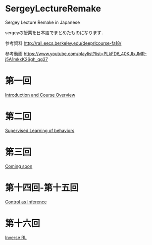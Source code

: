 # SergeyLectureRemake
Sergey Lecture Remake in Japanese

sergeyの授業を日本語でまとめたものになります．

参考資料
http://rail.eecs.berkeley.edu/deeprlcourse-fa18/

参考動画
https://www.youtube.com/playlist?list=PLkFD6_40KJIxJMR-j5A1mkxK26gh_qg37

# 第一回

[Introduction and Course Overview](https://speakerdeck.com/shunichi09/sergey-levine-lecture-remake-1st-introduction-and-overview)


# 第二回

[Supervised Learning of behaviors](https://speakerdeck.com/shunichi09/sergey-levine-lecture-remake-2nd-supervised-learning-of-behaviors)

# 第三回

[Coming soon]()


# 第十四回-第十五回

[Control as Inference](https://speakerdeck.com/shunichi09/sergey-levine-lecture-remake-14th-control-as-inference)

# 第十六回

[Inverse RL](https://speakerdeck.com/shunichi09/sergey-levine-lecture-remake-16th-inverse-rl)
